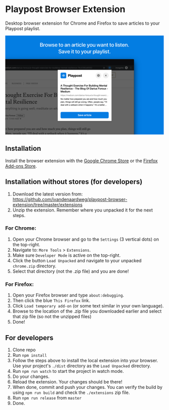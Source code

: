 # Playpost Browser Extension
Desktop browser extension for Chrome and Firefox to save articles to your Playpost playlist.

![Playpost Extension Preview](https://github.com/jvandenaardweg/playpost-browser-extension/blob/master/screenshots/store/1-save.png?raw=true)

## Installation
Install the browser extension with the [Google Chrome Store](https://chrome.google.com/webstore/save-to-playpost/ifnpinjadbboilclldkikcggajgpcdgm) or the [Firefox Add-ons Store](https://addons.mozilla.org/en-US/firefox/addon/playpost/).

## Installation without stores (for developers)
1. Download the latest version from: https://github.com/jvandenaardweg/playpost-browser-extension/tree/master/extensions
2. Unzip the extension. Remember where you unpacked it for the next steps.

### For Chrome:
1. Open your Chrome browser and go to the `Settings` (3 vertical dots) on the top-right.
2. Navigate to: `More Tools` > `Extensions`.
3. Make sure `Developer Mode` is active on the top-right.
4. Click the button `Load Unpacked` and navigate to your unpacked `chrome.zip` directory.
5. Select that directory (not the .zip file) and you are done!

### For Firefox:
1. Open your Firefox browser and type `about:debugging`.
2. Then click the blue `This Firefox` link.
3. Click `Load temporary add-on` (or some text similar in your own language).
4. Browse to the location of the .zip file you downloaded earlier and select that zip file (so not the unzipped files)
5. Done!

## For developers
1. Clone repo
2. Run `npm install`
3. Follow the steps above to install the local extension into your browser. Use your project's `./dist` directory as the `Load Unpacked` directory.
4. Run `npm run watch` to start the project in watch mode.
5. Do your changes.
6. Reload the extension. Your changes should be there!
7. When done, commit and push your changes. You can verify the build by using `npm run build` and check the `./extensions` zip file.
8. Run `npm run release` from `master`
9. Done.
